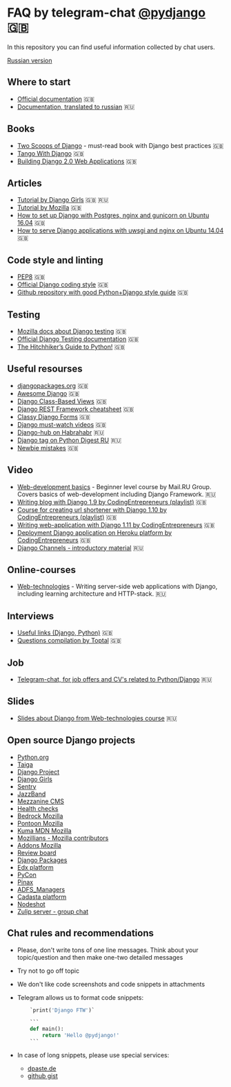 # FAQ by telegram-chat [@pydjango](https://t.me/pydjango) 🇬🇧

In this repository you can find useful information collected by chat users.

[Russian version](README.md)

## Where to start

- [Official documentation](https://docs.djangoproject.com/en/) 🇬🇧
- [Documentation, translated to russian](http://djbook.ru/) 🇷🇺

## Books

- [Two Scoops of Django](https://www.twoscoopspress.com/products/two-scoops-of-django-1-8/) - must-read book with Django best practices 🇬🇧
- [Tango With Django](http://www.tangowithdjango.com/) 🇬🇧
- [Building Django 2.0 Web Applications](https://www.packtpub.com/web-development/building-django-20-web-applications) 🇬🇧

## Articles

- [Tutorial by Django Girls](https://tutorial.djangogirls.org/) 🇬🇧 🇷🇺
- [Tutorial by Mozilla](https://developer.mozilla.org/en-US/docs/Learn/Server-side/Django) 🇬🇧
- [How to set up Django with Postgres, nginx and gunicorn on Ubuntu 16.04](https://www.digitalocean.com/community/tutorials/how-to-set-up-django-with-postgres-nginx-and-gunicorn-on-ubuntu-16-04) 🇬🇧
- [How to serve Django applications with uwsgi and nginx on Ubuntu 14.04](https://www.digitalocean.com/community/tutorials/how-to-serve-django-applications-with-uwsgi-and-nginx-on-ubuntu-14-04) 🇬🇧

## Code style and linting

- [PEP8](https://www.python.org/dev/peps/pep-0008/) 🇬🇧
- [Official Django coding style](https://docs.djangoproject.com/en/dev/internals/contributing/writing-code/coding-style/) 🇬🇧
- [Github repository with good Python+Django style guide](https://github.com/octoenergy/styleguide/blob/master/python.md) 🇬🇧

## Testing

- [Mozilla docs about Django testing](https://developer.mozilla.org/en-US/docs/Learn/Server-side/Django/Testing) 🇬🇧
- [Official Django Testing documentation](https://docs.djangoproject.com/en/dev/topics/testing/) 🇬🇧
- [The Hitchhiker’s Guide to Python!](http://python-guide-pt-br.readthedocs.io/en/latest/writing/tests/) 🇬🇧

## Useful resourses

- [djangopackages.org](https://djangopackages.org/) 🇬🇧
- [Awesome Django](https://github.com/rosarior/awesome-django) 🇬🇧
- [Django Class-Based Views](http://ccbv.co.uk/) 🇬🇧
- [Django REST Framework cheatsheet](http://www.cdrf.co/) 🇬🇧
- [Classy Django Forms](http://cdf.9vo.lt/) 🇬🇧
- [Django must-watch videos](https://gitlab.com/rosarior/django-must-watch) 🇬🇧
- [Django-hub on Habrahabr](https://habrahabr.ru/hub/django/) 🇷🇺
- [Django tag on Python Digest RU](https://pythondigest.ru/feed/?q=django) 🇷🇺
- [Newbie mistakes](https://code.djangoproject.com/wiki/NewbieMistakes) 🇬🇧

## Video

- [Web-development basics](https://www.youtube.com/playlist?list=PLrCZzMib1e9pg7ZLIOhmGSlmkMf8yEOLZ) - Beginner level course by Mail.RU Group. Covers basics of web-development including Django Framework. 🇷🇺
- [Writing blog with Django 1.9 by CodingEntrepreneurs (playlist)](https://www.youtube.com/playlist?list=PLEsfXFp6DpzQFqfCur9CJ4QnKQTVXUsRy) 🇬🇧
- [Course for creating url shortener with Django 1.10 by CodingEntrepreneurs (playlist)](https://www.youtube.com/playlist?list=PLEsfXFp6DpzQSEMN5PXvEWuD2gEWVngCZ) 🇬🇧
- [Writing web-application with Django 1.11 by CodingEntrepreneurs](https://www.youtube.com/watch?v=yDv5FIAeyoY) 🇬🇧
- [Deployment Django application on Heroku platform by CodingEntrepreneurs](https://www.youtube.com/watch?v=4DggiEkbCTg) 🇬🇧
- [Django Channels - introductory material](https://youtu.be/ij0PiSlYBu0) 🇷🇺 

## Online-courses

- [Web-technologies](https://stepik.org/course/Web-%D1%82%D0%B5%D1%85%D0%BD%D0%BE%D0%BB%D0%BE%D0%B3%D0%B8%D0%B8-154/) - Writing server-side web applications with Django, including learning architecture and HTTP-stack. 🇷🇺

## Interviews

- [Useful links (Django, Python)](https://github.com/MaximAbramchuck/awesome-interview-questions#django) 🇬🇧
- [Questions compilation by Toptal](https://www.toptal.com/python/interview-questions) 🇬🇧

## Job

- [Telegram-chat, for job offers and CV's related to Python/Django](https://t.me/django_jobs) 🇷🇺

## Slides

- [Slides about Django from Web-technologies course](slides.md) 🇷🇺

## Open source Django projects

- [Python.org](https://github.com/python/pythondotorg)
- [Taiga](https://github.com/taigaio/taiga-back)
- [Django Project](https://github.com/django/djangoproject.com)
- [Django Girls](https://github.com/djangogirls)
- [Sentry](https://github.com/getsentry/sentry)
- [JazzBand](https://github.com/jazzband)
- [Mezzanine CMS](https://github.com/stephenmcd/mezzanine)
- [Health checks](https://github.com/healthchecks/healthchecks)
- [Bedrock Mozilla](https://github.com/mozilla/bedrock)
- [Pontoon Mozilla](https://github.com/mozilla/pontoon)
- [Kuma MDN Mozilla](https://github.com/mozilla/kuma)
- [Mozillians - Mozilla contributors](https://github.com/mozilla/mozillians)
- [Addons Mozilla](https://github.com/mozilla/addons-server)
- [Review board](https://github.com/reviewboard/reviewboard)
- [Django Packages](https://github.com/djangopackages/djangopackages)
- [Edx platform](https://github.com/edx/edx-platform)
- [PyCon](https://github.com/PyCon/pycon)
- [Pinax](https://github.com/pinax/symposion)
- [ADFS_Managers](https://github.com/Imperat/ADFS_managers)
- [Cadasta platform](https://github.com/Cadasta/cadasta-platform)
- [Nodeshot](https://github.com/ninuxorg/nodeshot)
- [Zulip server - group chat](https://github.com/zulip/zulip)

## Chat rules and recommendations

- Please, don't write tons of one line messages. Think about your topic/question and then make one-two detailed messages
- Try not to go off topic
- We don't like code screenshots and code snippets in attachments
- Telegram allows us to format code snippets:

    ```python
        `print('Django FTW')`
    ```

    ```python
        ```
        def main():
            return 'Hello @pydjango!'
        ```
    ```

- In case of long snippets, please use special services:
  - [dpaste.de](https://dpaste.de/)
  - [github gist](https://gist.github.com/)
